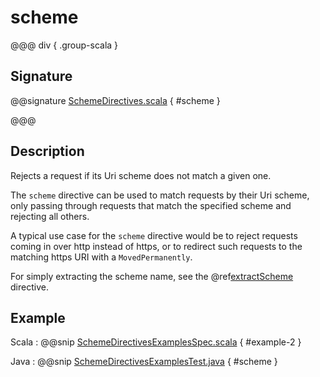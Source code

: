 # scheme

@@@ div { .group-scala }

## Signature

@@signature [SchemeDirectives.scala](/pekko-http/src/main/scala/akka/http/scaladsl/server/directives/SchemeDirectives.scala) { #scheme }

@@@

## Description

Rejects a request if its Uri scheme does not match a given one.

The `scheme` directive can be used to match requests by their Uri scheme, only passing
through requests that match the specified scheme and rejecting all others.

A typical use case for the `scheme` directive would be to reject requests coming in over
http instead of https, or to redirect such requests to the matching https URI with a
`MovedPermanently`.

For simply extracting the scheme name, see the @ref[extractScheme](extractScheme.md) directive.

## Example

Scala
:  @@snip [SchemeDirectivesExamplesSpec.scala](/docs/src/test/scala/docs/http/scaladsl/server/directives/SchemeDirectivesExamplesSpec.scala) { #example-2 }

Java
:  @@snip [SchemeDirectivesExamplesTest.java](/docs/src/test/java/docs/http/javadsl/server/directives/SchemeDirectivesExamplesTest.java) { #scheme }
